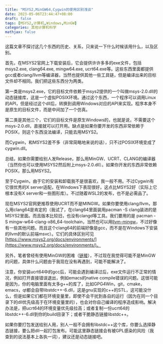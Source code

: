 ```yaml
---
title: "MSYS2,MinGW64,Cygwin的使用区别浅谈"
date: 2023-05-06T23:44:47+08:00
draft: false
tags: [MSYS2,计算机,Windows,MinGW]
categories: 其他计算机科学
mathjax: false
---
```


这篇文章不探讨这几个东西的历史、关系，只来说一下什么时候该用什么，以及区别。

首先，在MSYS2官网上下载安装后，它会提供许许多多的exe文件，包括msys2.exe, clang64.exe, mingw64.exe, ucrt64.exe等。这些东西里面都提供gcc或者clang/llvm等编译器，当然也提供其他一些工具链，但是编译出来的目标文件却不相同。我们把这些东西分为两类。

第一类是msys2.exe，它的目标文件依赖于msys2提供的一个叫做msys-2.0.dll的动态链接库，这是一个虚拟POSIX环境。通过这个东西，一个程序可以调用Linux的API，但是经过这个dll后，转换到调用Windows对应的API来实现。程序本身不是原生的目标文件，而是中间加了一个仿真。

第二类是其他三个，它们的目标文件是原生Windows的，也就是说，不需要这个msys-2.0.dll，直接就可以打开用。缺点是如果你要开发的东西非常依赖于POSIX，则这个东西没法编译，只能去用MSYS2。

而Cygwin，和MSYS2差不多（非常简略地来说的话），只不过POSIX环境变成了cygwin.dll。

总结，如果你需要给别人发Release，那么用MinGW、UCRT、CLANG的编译器（当然你也可以使用MSYS2然后附上msys-2.0.dll）。如果你开发的东西非常依赖POSIX，那么用MSYS2。

至于Cygwin，由于它的安装和卸载我不是很喜欢，我一般不用。不过Cygwin有它很优秀的X server适配，在Windows下表现很好，这点比MSYS2好（实际上它根本没有X server和一些图形库）。不过随着WSL2的发布，也不是必需品了。

现在MSYS2官网更推荐使用UCRT而不是MINGW。如果你要使用clang/llvm，那么用clang64是肯定的（我试了，在clang64里面装用pacman -S clang装进的是MSYS2里面。而且版本比较旧，也没有clangd等工具。我们要用的是 pacman -S mingw-w64-clang-x86_64-toolchain，当然也可以用[llvm-mingw](https://github.com/mstorsjo/llvm-mingw/releases)，不过好像有一些其他问题。而且这个clang64的前端好像是gcc，而不是在Windows下安装的llvm的默认前端msvc）。它们的具体区别可见[https://www.msys2.org/docs/environments/](https://www.msys2.org/docs/environments/)。

另外，笔者曾经有使用MinGW的困难（[链接](https://kegalas.top/p/msys2%E4%B8%AD%E4%BD%BF%E7%94%A8mingw64%E7%9A%84g-%E7%BC%96%E8%AF%91%E8%BF%90%E8%A1%8C%E6%8A%A5%E9%94%99%E6%97%A0%E6%B3%95%E6%89%BE%E5%88%B0%E5%85%A5%E5%8F%A3/)），不过现在我觉得可能不是MinGW的问题，具体什么问题由于我现在没有再遇到，可能不能解决了。

注意，你安装ucrt64中的gcc后，可能会遇到编译过后，exe文件运行不正常的情况，例如打开直接错误退出，例如emacs的native compile错误的问题。这很可能是因为，你的电脑里面有太多g++的库了，比如GPG4Win，git，cmake，emacs，qt都会自带libstdc++-6.dll，这是gnu实现的c++的STL，这可能没什么，但是如果它们都在环境变量里，即使不会干扰到各自的运行（因为在同一个目录下的dll优先级高于在环境变量里的），也会对你自己编译的程序造成影响。解决办法是，把ucrt64的环境变量优先级拉高；或者复制一份ucrt64的libstdc++-6.dll到你的build目录下；或者干脆静态链接libstdc++。

如果你要打包发送给别人用，别人一般不会拥有libstdc++这个库，你要么选择静态链接，要么把dll一起打包发布。可能这里静态链接会有被GPL感染的风险（我查到的说法基本上各执一词），建议还是动态链接吧。
